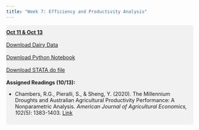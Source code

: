 ```yaml
---
title: "Week 7: Efficiency and Productivity Analysis"
---
```


<div style="background-color:rgba(0, 0, 0, 0.0470588); text-align:left; vertical-align: middle; padding:10px 0;">
<b><u>Oct 11 & Oct 13</u></b> <br> <br>
<a  href="/lectures/dairy.csv" target="_blank">Download Dairy Data</a> <br> <br>
<a  href="/lectures/dairy_dea_1input_1output.ipynb" target="_blank">Download Python Notebook</a> <br> <br>
<a  href="/lectures/dairy_dea.do" target="_blank">Download STATA do file</a> <br> <br>
<b>Assigned Readings (10/13):</b> <br>

<ul>
  <li>Chambers, R.G., Pieralli, S., & Sheng, Y. (2020). The Millennium Droughts and Australian Agricultural Productivity Performance: A Nonparametric Analysis. <i>American Journal of Agricultural Economics, 102(5)</i>: 1383-1403. <a href = "https://doi.org/10.1111/ajae.12098" target="_blank">Link</a></li>
</ul>


</div>

